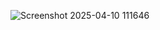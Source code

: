 ![Screenshot 2025-04-10 111646](https://github.com/user-attachments/assets/e51904b8-414f-48f9-b085-485790a8bfce)
